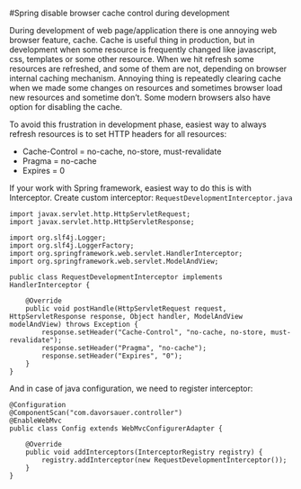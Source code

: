 #Spring disable browser cache control during development

During development of web page/application there is one annoying web browser feature, cache. Cache is useful thing in production, but in development when some resource is frequently changed like javascript, css, templates or some other resource. When we hit refresh some resources are refreshed, and some of them are not, depending on browser internal caching mechanism. Annoying thing is repeatedly clearing cache when we made some changes on resources and sometimes browser load new resources and sometime don’t. Some modern browsers also have option for disabling the cache.


To avoid this frustration in development phase, easiest way to always refresh resources is to set HTTP headers for all resources:
- Cache-Control = no-cache, no-store, must-revalidate
- Pragma = no-cache
- Expires = 0

If your work with Spring framework, easiest way to do this is with Interceptor. Create custom interceptor: ```RequestDevelopmentInterceptor.java```


```
import javax.servlet.http.HttpServletRequest;
import javax.servlet.http.HttpServletResponse;
 
import org.slf4j.Logger;
import org.slf4j.LoggerFactory;
import org.springframework.web.servlet.HandlerInterceptor;
import org.springframework.web.servlet.ModelAndView;
 
public class RequestDevelopmentInterceptor implements HandlerInterceptor {
 
    @Override
    public void postHandle(HttpServletRequest request, HttpServletResponse response, Object handler, ModelAndView modelAndView) throws Exception {
        response.setHeader("Cache-Control", "no-cache, no-store, must-revalidate");
        response.setHeader("Pragma", "no-cache");
        response.setHeader("Expires", "0");
    }
}
```
    
    
And in case of java configuration, we need to register interceptor:
```prettyprint
@Configuration
@ComponentScan("com.davorsauer.controller")
@EnableWebMvc
public class Config extends WebMvcConfigurerAdapter {
 
    @Override
    public void addInterceptors(InterceptorRegistry registry) {
        registry.addInterceptor(new RequestDevelopmentInterceptor());
    }
}
```
